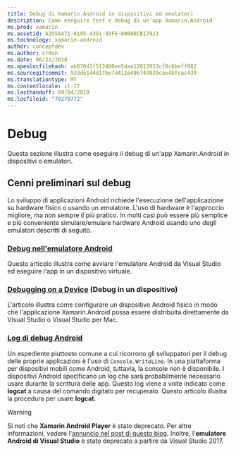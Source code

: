 ```yaml
---
title: Debug di Xamarin.Android in dispositivi ed emulatori
description: Come eseguire test e debug di un'app Xamarin.Android
ms.prod: xamarin
ms.assetid: A355A471-8195-4391-93FE-0000BCB17923
ms.technology: xamarin-android
author: conceptdev
ms.author: crdun
ms.date: 06/22/2018
ms.openlocfilehash: ab070d1f5f2400ee5daa12013953cf8c6beff082
ms.sourcegitcommit: 933de144d1fbe7d412e49b743839cae4bfcac439
ms.translationtype: MT
ms.contentlocale: it-IT
ms.lasthandoff: 09/04/2019
ms.locfileid: "70279772"
---
```

# <a name="debugging"></a>Debug

Questa sezione illustra come eseguire il debug di un'app Xamarin.Android in dispositivi o emulatori.

## <a name="debugging-overview"></a>Cenni preliminari sul debug

Lo sviluppo di applicazioni Android richiede l'esecuzione dell'applicazione su hardware fisico o usando un emulatore. L'uso di hardware è l'approccio migliore, ma non sempre il più pratico. In molti casi può essere più semplice e più conveniente simulare/emulare hardware Android usando uno degli emulatori descritti di seguito.

### <a name="debugging-on-the-android-emulatorandroiddeploy-testdebuggingdebug-on-emulatormd"></a>[Debug nell'emulatore Android](~/android/deploy-test/debugging/debug-on-emulator.md)

Questo articolo illustra come avviare l'emulatore Android da Visual Studio ed eseguire l'app in un dispositivo virtuale.

### <a name="debugging-on-a-deviceandroiddeploy-testdebuggingdebug-on-devicemd"></a>[Debugging on a Device](~/android/deploy-test/debugging/debug-on-device.md) (Debug in un dispositivo)

L'articolo illustra come configurare un dispositivo Android fisico in modo che l'applicazione Xamarin.Android possa essere distribuita direttamente da Visual Studio o Visual Studio per Mac.

### <a name="android-debug-logandroiddeploy-testdebuggingandroid-debug-logmd"></a>[Log di debug Android](~/android/deploy-test/debugging/android-debug-log.md)

Un espediente piuttosto comune a cui ricorrono gli sviluppatori per il debug delle proprie applicazioni è l'uso di `Console.WriteLine`. In una piattaforma per dispositivi mobili come Android, tuttavia, la console non è disponibile. I dispositivi Android specificano un log che sarà probabilmente necessario usare durante la scrittura delle app. Questo log viene a volte indicato come **logcat** a causa del comando digitato per recuperalo. Questo articolo illustra la procedura per usare **logcat**.

> [!WARNING]
> Si noti che **Xamarin Android Player** è stato deprecato. Per altre informazioni, vedere l'[annuncio nel post di questo blog](https://blog.xamarin.com/live-from-dotnetconf-cycle-7-xamarin-studio-6-and-more/). Inoltre, l'**emulatore Android di Visual Studio** è stato deprecato a partire da Visual Studio 2017.
